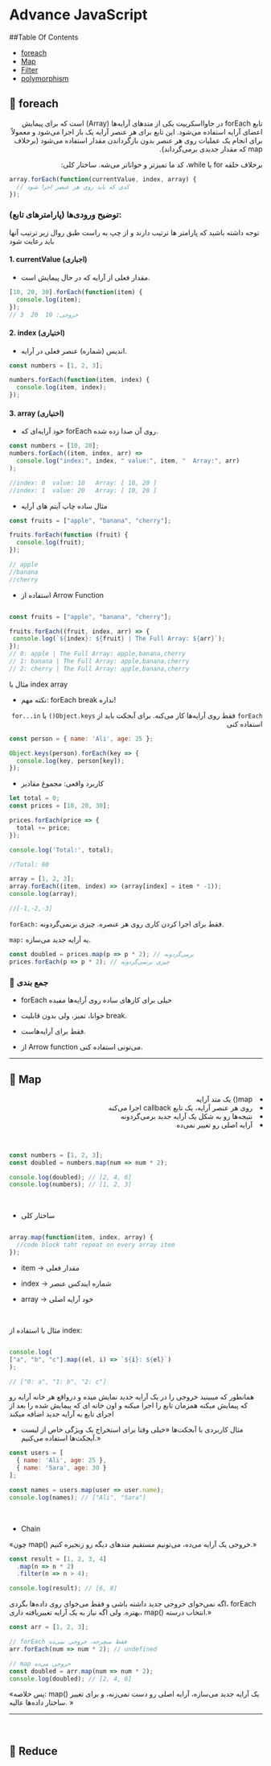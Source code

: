 # Advance JavaScript
##Table Of Contents
- [foreach](#🔵foreach)
- [Map](#amp)
- [Filter](#Filter)
- [polymorphism](#polymorphism)




## 🔵 foreach
<div dir="rtl">
  تابع forEach در جاوااسکریپت یکی از متدهای آرایه‌ها (Array) است که برای پیمایش اعضای آرایه استفاده می‌شود. این تابع برای هر عنصر آرایه یک بار اجرا می‌شود و معمولاً برای انجام یک عملیات روی هر عنصر بدون بازگرداندن مقدار استفاده می‌شود (برخلاف map که مقدار جدیدی برمی‌گرداند).


برخلاف حلقه for یا while، کد ما تمیزتر و خواناتر می‌شه.
ساختار کلی:

</div>

```javascript
array.forEach(function(currentValue, index, array) {
  // کدی که باید روی هر عنصر اجرا شود
});

```
### توضیح ورودی‌ها (پارامترهای تابع):
توجه داشته باشید که پارامتر ها ترتیب دارند و از چپ به راست طبق روال زیر ترتیب آنها باید رعایت شود
#### 1. currentValue (اجباری)
* مقدار فعلی از آرایه که در حال پیمایش است.
```javascript
[10, 20, 30].forEach(function(item) {
  console.log(item);
});
// خروجی: 10  20  3

```
#### 2. index (اختیاری)
* اندیس (شماره) عنصر فعلی در آرایه.





```javascript
const numbers = [1, 2, 3];

numbers.forEach(function(item, index) {
  console.log(item, index);
});

```
#### 3. array (اختیاری)
* خود آرایه‌ای که forEach روی آن صدا زده شده.

```javascript
const numbers = [10, 20];
numbers.forEach((item, index, arr) =>
  console.log("index:", index, " value:", item, "  Array:", arr)
);

//index: 0  value: 10   Array: [ 10, 20 ]
//index: 1  value: 20   Array: [ 10, 20 ]

```


* مثال ساده چاپ آیتم های آرایه

```javascript
const fruits = ["apple", "banana", "cherry"];

fruits.forEach(function (fruit) {
  console.log(fruit);
});

// apple
//banana
//cherry

  ```

 * استفاده از Arrow Function
 ```javascript

const fruits = ["apple", "banana", "cherry"];

fruits.forEach((fruit, index, arr) => {
  console.log(`${index}: ${fruit} | The Full Array: ${arr}`);
});
// 0: apple | The Full Array: apple,banana,cherry
// 1: banana | The Full Array: apple,banana,cherry
// 2: cherry | The Full Array: apple,banana,cherry


```
مثال با index array


* نکته مهم: forEach break نداره!
<div dir="rtl">
   
`forEach` فقط روی آرایه‌ها کار می‌کنه.
برای آبجکت باید از `Object.keys()` یا `for...in` استفاده کنی

</div>
 
```javascript
const person = { name: 'Ali', age: 25 };

Object.keys(person).forEach(key => {
  console.log(key, person[key]);
});


```

* کاربرد واقعی: مجموع مقادیر
```javascript
let total = 0;
const prices = [10, 20, 30];

prices.forEach(price => {
  total += price;
});

console.log('Total:', total);

//Total: 60
```

```javascript
array = [1, 2, 3];
array.forEach((item, index) => (array[index] = item * -1));
console.log(array);

//[-1,-2,-3]

```


`forEach:` فقط برای اجرا کردن کاری روی هر عنصره. چیزی برنمی‌گردونه.

`map:` یه آرایه جدید می‌سازه.

```javascript
const doubled = prices.map(p => p * 2); // برمی‌گردونه  
prices.forEach(p => p * 2); // چیزی برنمی‌گردونه
```

### 🎯 جمع بندی

* forEach خیلی برای کارهای ساده روی آرایه‌ها مفیده

* خوانا، تمیز، ولی بدون قابلیت break.

* فقط برای آرایه‌هاست.

* از Arrow function می‌تونی استفاده کنی.

---
## 🔵 Map
<div dir="rtl">
  
<li> map() یک متد آرایه </li>

<li> روی هر عنصر آرایه، یک تابع callback اجرا می‌کنه </li>

<li> نتیجه‌ها رو به شکل یک آرایه جدید برمی‌گردونه </li>

<li> آرایه اصلی رو تغییر نمی‌ده </li>
</div>

<br>

```javascript

const numbers = [1, 2, 3];
const doubled = numbers.map(num => num * 2);

console.log(doubled); // [2, 4, 6]
console.log(numbers); // [1, 2, 3]

```

<br>

* ساختار کلی
```javascript

array.map(function(item, index, array) {
  //code block taht repeat on every array item
});
```

* item → مقدار فعلی

* index → شماره ایندکس عنصر

* array → خود آرایه اصلی
<br>

 مثال با استفاده از index:

```javascript

console.log(
["a", "b", "c"].map((el, i) => `${i}: ${el}`)
);

// ["0: a", "1: b", "2: c"]

```
همانطور که میبینید خروجی را در یک آرایه جدید نمایش میده
و درواقع هر خانه آرایه رو که پیمایش میکنه همزمان تابع را اجرا میکنه و اون خانه ای که پیمایش شده را بعد از اجرای تابع به آرایه جدید اضافه میکند

* مثال کاربردی با آبجکت‌ها
  «خیلی وقتا برای استخراج یک ویژگی خاص از لیست آبجکت‌ها استفاده می‌کنیم.»
```javascript
const users = [
  { name: 'Ali', age: 25 },
  { name: 'Sara', age: 30 }
];

const names = users.map(user => user.name);
console.log(names); // ["Ali", "Sara"]
```
<br>

* Chain
  
«چون map() خروجی یک آرایه می‌ده، می‌تونیم مستقیم متدهای دیگه رو زنجیره کنیم.»
```javascript
const result = [1, 2, 3, 4]
  .map(n => n * 2)
  .filter(n => n > 4);

console.log(result); // [6, 8]

```

اگه نمی‌خوای خروجی جدید داشته باشی و فقط می‌خوای روی داده‌ها بگردی، forEach بهتره. ولی اگه نیاز به یک آرایه تغییر‌یافته داری، map() انتخاب درسته.»
```javascript
const arr = [1, 2, 3];

// forEach فقط میچرخه، خروجی نمی‌ده
arr.forEach(num => num * 2); // undefined

// map خروجی می‌ده
const doubled = arr.map(num => num * 2);
console.log(doubled); // [2, 4, 6]

```
«پس خلاصه: map() یک آرایه جدید می‌سازه، آرایه اصلی رو دست نمی‌زنه، و برای تغییر ساختار داده‌ها عالیه. »

---

<br>

## 🔵 Reduce


